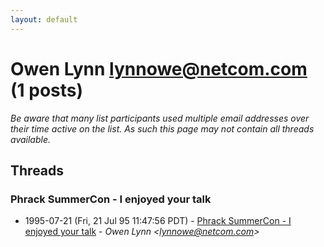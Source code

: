 ```yaml
---
layout: default
---
```


# Owen Lynn <lynnowe@netcom.com> (1 posts)

_Be aware that many list participants used multiple email addresses over their time active on the list. As such this page may not contain all threads available._

## Threads

### Phrack SummerCon - I enjoyed your talk
+ 1995-07-21 (Fri, 21 Jul 95 11:47:56 PDT) - [Phrack SummerCon - I enjoyed your talk](/archive/1995/07/a66aa4cff1171e34d8c0d590a55e4d26c35d360c871d691cc7d545861b5eadd2) - _Owen Lynn \<lynnowe@netcom.com\>_

